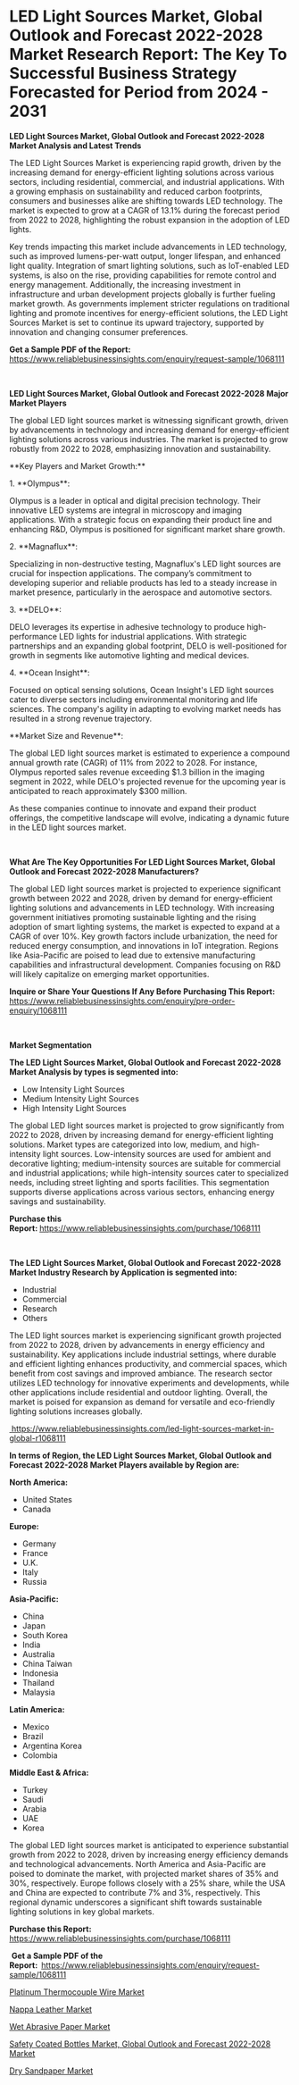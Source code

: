 <p><h1>LED Light Sources Market, Global Outlook and Forecast 2022-2028 Market Research Report: The Key To Successful Business Strategy Forecasted for Period from 2024 - 2031</h1></p><p><strong>LED Light Sources Market, Global Outlook and Forecast 2022-2028 Market Analysis and Latest Trends</strong></p>
<p><p>The LED Light Sources Market is experiencing rapid growth, driven by the increasing demand for energy-efficient lighting solutions across various sectors, including residential, commercial, and industrial applications. With a growing emphasis on sustainability and reduced carbon footprints, consumers and businesses alike are shifting towards LED technology. The market is expected to grow at a CAGR of 13.1% during the forecast period from 2022 to 2028, highlighting the robust expansion in the adoption of LED lights.</p><p>Key trends impacting this market include advancements in LED technology, such as improved lumens-per-watt output, longer lifespan, and enhanced light quality. Integration of smart lighting solutions, such as IoT-enabled LED systems, is also on the rise, providing capabilities for remote control and energy management. Additionally, the increasing investment in infrastructure and urban development projects globally is further fueling market growth. As governments implement stricter regulations on traditional lighting and promote incentives for energy-efficient solutions, the LED Light Sources Market is set to continue its upward trajectory, supported by innovation and changing consumer preferences.</p></p>
<p><strong>Get a Sample PDF of the Report:&nbsp;</strong> <a href="https://www.reliablebusinessinsights.com/enquiry/request-sample/1068111">https://www.reliablebusinessinsights.com/enquiry/request-sample/1068111</a></p>
<p>&nbsp;</p>
<p><strong>LED Light Sources Market, Global Outlook and Forecast 2022-2028 Major Market Players</strong></p>
<p><p>The global LED light sources market is witnessing significant growth, driven by advancements in technology and increasing demand for energy-efficient lighting solutions across various industries. The market is projected to grow robustly from 2022 to 2028, emphasizing innovation and sustainability.</p><p>**Key Players and Market Growth:**</p><p>1. **Olympus**:</p><p>   Olympus is a leader in optical and digital precision technology. Their innovative LED systems are integral in microscopy and imaging applications. With a strategic focus on expanding their product line and enhancing R&D, Olympus is positioned for significant market share growth.</p><p>2. **Magnaflux**:</p><p>   Specializing in non-destructive testing, Magnaflux's LED light sources are crucial for inspection applications. The company’s commitment to developing superior and reliable products has led to a steady increase in market presence, particularly in the aerospace and automotive sectors.</p><p>3. **DELO**:</p><p>   DELO leverages its expertise in adhesive technology to produce high-performance LED lights for industrial applications. With strategic partnerships and an expanding global footprint, DELO is well-positioned for growth in segments like automotive lighting and medical devices.</p><p>4. **Ocean Insight**:</p><p>   Focused on optical sensing solutions, Ocean Insight's LED light sources cater to diverse sectors including environmental monitoring and life sciences. The company's agility in adapting to evolving market needs has resulted in a strong revenue trajectory.</p><p>**Market Size and Revenue**:</p><p>The global LED light sources market is estimated to experience a compound annual growth rate (CAGR) of 11% from 2022 to 2028. For instance, Olympus reported sales revenue exceeding $1.3 billion in the imaging segment in 2022, while DELO's projected revenue for the upcoming year is anticipated to reach approximately $300 million.  </p><p>As these companies continue to innovate and expand their product offerings, the competitive landscape will evolve, indicating a dynamic future in the LED light sources market.</p></p>
<p>&nbsp;</p>
<p><strong>What Are The Key Opportunities For LED Light Sources Market, Global Outlook and Forecast 2022-2028 Manufacturers?</strong></p>
<p><p>The global LED light sources market is projected to experience significant growth between 2022 and 2028, driven by demand for energy-efficient lighting solutions and advancements in LED technology. With increasing government initiatives promoting sustainable lighting and the rising adoption of smart lighting systems, the market is expected to expand at a CAGR of over 10%. Key growth factors include urbanization, the need for reduced energy consumption, and innovations in IoT integration. Regions like Asia-Pacific are poised to lead due to extensive manufacturing capabilities and infrastructural development. Companies focusing on R&D will likely capitalize on emerging market opportunities.</p></p>
<p><strong>Inquire or Share Your Questions If Any Before Purchasing This Report:</strong> <a href="https://www.reliablebusinessinsights.com/enquiry/pre-order-enquiry/1068111">https://www.reliablebusinessinsights.com/enquiry/pre-order-enquiry/1068111</a></p>
<p>&nbsp;</p>
<p><strong>Market Segmentation</strong></p>
<p><strong>The LED Light Sources Market, Global Outlook and Forecast 2022-2028 Market Analysis by types is segmented into:</strong></p>
<p><ul><li>Low Intensity Light Sources</li><li>Medium Intensity Light Sources</li><li>High Intensity Light Sources</li></ul></p>
<p><p>The global LED light sources market is projected to grow significantly from 2022 to 2028, driven by increasing demand for energy-efficient lighting solutions. Market types are categorized into low, medium, and high-intensity light sources. Low-intensity sources are used for ambient and decorative lighting; medium-intensity sources are suitable for commercial and industrial applications; while high-intensity sources cater to specialized needs, including street lighting and sports facilities. This segmentation supports diverse applications across various sectors, enhancing energy savings and sustainability.</p></p>
<p><strong>Purchase this Report:&nbsp;</strong><a href="https://www.reliablebusinessinsights.com/purchase/1068111">https://www.reliablebusinessinsights.com/purchase/1068111</a></p>
<p>&nbsp;</p>
<p><strong>The LED Light Sources Market, Global Outlook and Forecast 2022-2028 Market Industry Research by Application is segmented into:</strong></p>
<p><ul><li>Industrial</li><li>Commercial</li><li>Research</li><li>Others</li></ul></p>
<p><p>The LED light sources market is experiencing significant growth projected from 2022 to 2028, driven by advancements in energy efficiency and sustainability. Key applications include industrial settings, where durable and efficient lighting enhances productivity, and commercial spaces, which benefit from cost savings and improved ambiance. The research sector utilizes LED technology for innovative experiments and developments, while other applications include residential and outdoor lighting. Overall, the market is poised for expansion as demand for versatile and eco-friendly lighting solutions increases globally.</p></p>
<p><a href="https://www.reliablebusinessinsights.com/led-light-sources-market-in-global-r1068111">&nbsp;https://www.reliablebusinessinsights.com/led-light-sources-market-in-global-r1068111</a></p>
<p><strong>In terms of Region, the LED Light Sources Market, Global Outlook and Forecast 2022-2028 Market Players available by Region are:</strong></p>
<p>
    <p> <strong> North America: </strong>
        <ul>
            <li>United States</li>
            <li>Canada</li>
        </ul>
        </p> 
    <p> <strong> Europe: </strong>
        <ul>
            <li>Germany</li>
            <li>France</li>
            <li>U.K.</li>
            <li>Italy</li>
            <li>Russia</li>
        </ul>
        </p> 
    <p> <strong> Asia-Pacific: </strong>
        <ul>
            <li>China</li>
            <li>Japan</li>
            <li>South Korea</li>
            <li>India</li>
            <li>Australia</li>
            <li>China Taiwan</li>
            <li>Indonesia</li>
            <li>Thailand</li>
            <li>Malaysia</li>
        </ul>
        </p> 
    <p> <strong> Latin America: </strong>
        <ul>
            <li>Mexico</li>
            <li>Brazil</li>
            <li>Argentina Korea</li>
            <li>Colombia</li>
        </ul>
        </p> 
    <p> <strong> Middle East & Africa: </strong>
        <ul>
            <li>Turkey</li>
            <li>Saudi</li>
            <li>Arabia</li>
            <li>UAE</li>
            <li>Korea</li>
        </ul>
    </p>
    </p>
<p><p>The global LED light sources market is anticipated to experience substantial growth from 2022 to 2028, driven by increasing energy efficiency demands and technological advancements. North America and Asia-Pacific are poised to dominate the market, with projected market shares of 35% and 30%, respectively. Europe follows closely with a 25% share, while the USA and China are expected to contribute 7% and 3%, respectively. This regional dynamic underscores a significant shift towards sustainable lighting solutions in key global markets.</p></p>
<p><strong>Purchase this Report: </strong><a href="https://www.reliablebusinessinsights.com/purchase/1068111">https://www.reliablebusinessinsights.com/purchase/1068111</a></p>
<p>&nbsp;<strong>Get a Sample PDF of the Report:&nbsp;&nbsp;</strong><a href="https://www.reliablebusinessinsights.com/enquiry/request-sample/1068111">https://www.reliablebusinessinsights.com/enquiry/request-sample/1068111</a></p>
<p><strong></strong></p>
<p><p><a href="https://medium.com/@colin.burgess8756/in-the-platinum-thermocouple-wire-market-the-main-focus-is-on-keeping-costs-low-and-getting-the-7049fbea01b4">Platinum Thermocouple Wire Market</a></p><p><a href="https://issuu.com/reportprime-2/docs/nappa-leather-market-size-2030.pptx_68da731d3ee86a">Nappa Leather Market</a></p><p><a href="https://www.linkedin.com/pulse/wet-abrasive-paper-market-investigation-industry-evolution-forecast-xzxtc?trackingId=l6DDxLt7S5Wj5LRnmAOHuA%3D%3D">Wet Abrasive Paper Market</a></p><p><a href="https://github.com/LilianFaulkner65/Market-Research-Report-List-1/blob/main/safety-coated-bottles-market-global-outlook-and-forecast-2022-2028-market.md">Safety Coated Bottles Market, Global Outlook and Forecast 2022-2028 Market</a></p><p><a href="https://www.linkedin.com/pulse/driving-market-forces-dry-sandpaper-trends-future-forecasts-till-yjboc?trackingId=arwDpK0BQ6iCRwfu%2BxIloQ%3D%3D">Dry Sandpaper Market</a></p></p>